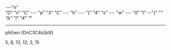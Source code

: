 ---"n"	
"D"	
"n"
"C"
--- "p"
"3"
"C"
--- "h"
--- "}"
"4"
"s"
--- "w"
--- "0"
"l"
--"{"
"_"
"b"
"I"
"4"
"_"

---

ph0wn {DnC3C4s|_bI4_}

 5,   8,  13,   12,  3, 15
 
 
 